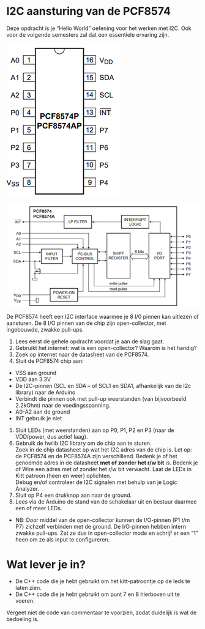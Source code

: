 # I2C aansturing van de PCF8574

Deze opdracht is je “Hello World” oefening voor het werken met I2C. Ook voor de volgende semesters zal dat een essentiele ervaring zijn.

![Pin out pcf8574](./img/image1.png)

![schema pcf8574](./img/image2.png)

De PCF8574 heeft een I2C interface waarmee je 8 I/0 pinnen kan uitlezen
of aansturen. De 8 I/O pinnen van de chip zijn open-collector, met
ingebouwde, zwakke pull-ups.

1. Lees eerst de gehele opdracht voordat je aan de slag gaat.
2. Gebruikt het internet: wat is een open-collector? Waarom is het handig?
3. Zoek op internet naar de datasheet van de PCF8574.
4. Sluit de PCF8574 chip aan:

  - VSS aan ground   
  - VDD aan 3.3V   
  - De I2C-pinnen (SCL en SDA – of SCL1 en SDA1, afhankelijk van de I2c
library) naar de Arduino   
  - Verbindt die pinnen ook met <span class="mark">pull-up weerstanden</span> (van bijvoorbeeld 2.2kOhm) naar de voedingsspanning.
  - A0-A2 aan de ground   
  - INT gebruik je niet   

5. Sluit LEDs (met weerstanden) aan op P0, P1, P2 en P3 (naar de VDD/power, dus actief laag).  
6. Gebruik de hwlib I2C library om de chip aan te sturen.  
Zoek in de chip datasheet op wat het I2C adres van de chip is. Let
op: de PCF8574 en de PCF8574A zijn verschillend. Bedenk je of het genoemde
adres in de datasheet **met of zonder het r/w bit** is. Bedenk je of Wire een adres met of zonder het r/w bit verwacht. Laat de LEDs in Kitt patroon (heen en weer) oplichten.  
Debug en/of controleer de I2C signalen met behulp van je Logic Analyzer.
7. Sluit op P4 een drukknop aan naar de ground.  
8. Lees via de Arduino de stand van de schakelaar uit en bestuur daarmee een of meer LEDs.

-   NB: Door middel van de open-collector kunnen de I/O-pinnen (P1 t/m
    P7) zichzelf verbinden met de ground. De I/O-pinnen hebben intern zwakke
    pull-ups. Zet ze dus in open-collector mode en schrijf er een “1”
    heen om ze als input te configureren.

# Wat lever je in?

-   De C++ code die je hebt gebruikt om het kitt-patroontje op de leds te laten zien.
-   De C++ code die je hebt gebruikt om punt 7 en 8 hierboven uit te voeren.

Vergeet niet de code van commentaar te voorzien, zodat duidelijk is wat de bedoeling is.
